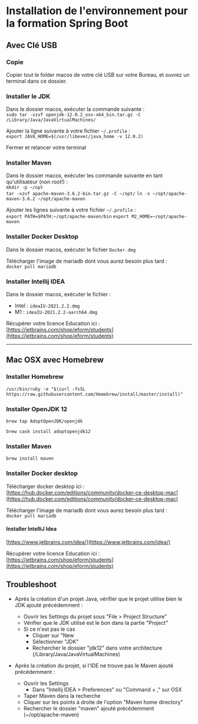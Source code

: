 # Installation de l'environnement pour la formation Spring Boot

## Avec Clé USB

### Copie

Copier tout le folder macos de votre clé USB sur votre Bureau, et ouvrez un terminal dans ce dossier.

### Installer le JDK

Dans le dossier macos, exécuter la commande suivante :  
`sudo tar -xzvf openjdk-12.0.2_osx-x64_bin.tar.gz -C /Library/Java/JavaVirtualMachines/`

Ajouter la ligne suivante à votre fichier `~/.profile` :  
`export JAVA_HOME=$(/usr/libexec/java_home -v 12.0.2)`

Fermer et relancer votre terminal

### Installer Maven

Dans le dossier macos, exécuter les commande suivante en tant qu'utilisateur (non root!) :  
`mkdir -p ~/opt`  
`tar -xzvf apache-maven-3.6.2-bin.tar.gz -C ~/opt/`
`ln -s ~/opt/apache-maven-3.6.2 ~/opt/apache-maven`

Ajouter les lignes suivante à votre fichier `~/.profile` :  
`export PATH=$PATH:~/opt/apache-maven/bin`
`export M2_HOME=~/opt/apache-maven`

### Installer Docker Desktop

Dans le dossier macos, exécuter le fichier `Docker.dmg`

Télécharger l'image de mariadb dont vous aurez besoin plus tard :  
`docker pull mariadb`

### Installer Intellij IDEA

Dans le dossier macos, exécuter le fichier :
+ Intel : `ideaIU-2021.2.2.dmg` 
+ M1 : `ideaIU-2021.2.2-aarch64.dmg`

Récupérer votre licence Education ici : [https://jetbrains.com/shop/eform/students](https://jetbrains.com/shop/eform/students)  

-----

## Mac OSX avec Homebrew

### Installer Homebrew
`/usr/bin/ruby -e "$(curl -fsSL https://raw.githubusercontent.com/Homebrew/install/master/install)"`

### Installer OpenJDK 12

`brew tap AdoptOpenJDK/openjdk`

`brew cask install adoptopenjdk12`

### Installer Maven

`brew install maven`

### Installer Docker desktop

Télécharger docker desktop ici :  
[https://hub.docker.com/editions/community/docker-ce-desktop-mac](https://hub.docker.com/editions/community/docker-ce-desktop-mac)

Télécharger l'image de mariadb dont vous aurez besoin plus tard :  
`docker pull mariadb`

#### Installer IntelliJ Idea

[https://www.jetbrains.com/idea/](https://www.jetbrains.com/idea/)

Récupérer votre licence Education ici : [https://jetbrains.com/shop/eform/students](https://jetbrains.com/shop/eform/students)  



## Troubleshoot

* Après la création d'un projet Java, vérifier que le projet utilise bien le JDK ajouté précédemment :
    * Ouvrir les Settings du projet sous "File > Project Structure"
    * Vérifier que le JDK utilisé est le bon dans la partie "Project"
    * Si ce n'est pas le cas
        * Cliquer sur "New
        * Sélectionner "JDK"
        * Rechercher le dossier "jdk12" dans votre architecture (/Library/Java/JavaVirtualMachines)

* Après la création du projet, si l'IDE ne trouve pas le Maven ajouté précédemment : 
    * Ouvrir les Settings
        * Dans "Intellij IDEA > Preferences" ou "Command + ," sur OSX 
    * Taper Maven dans la recherche
    * Cliquer sur les points à droite de l'option  "Maven home directory"
    * Rechercher le dossier "maven" ajouté précédemment (~/opt/apache-maven)
    
